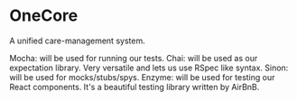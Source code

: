 # OneCore

A unified care-management system.

Mocha: will be used for running our tests.
Chai: will be used as our expectation library. Very versatile and lets us use RSpec like syntax.
Sinon: will be used for mocks/stubs/spys.
Enzyme: will be used for testing our React components. It's a beautiful testing library written by AirBnB.